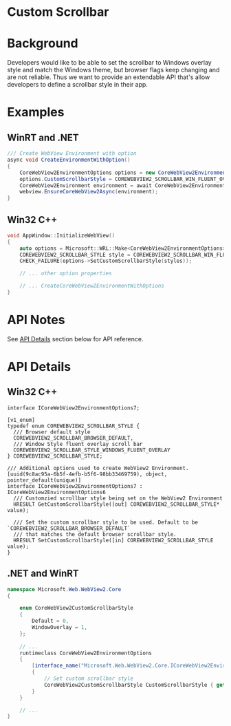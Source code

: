 Custom Scrollbar 
===

# Background
Developers would like to be able to set the scrollbar to Windows overlay style and match the Windows theme, but browser flags keep changing and are not reliable. Thus we want to provide an extendable API that's allow developers to define a scrollbar style in their app.

# Examples
## WinRT and .NET   
```c#
/// Create WebView Environment with option
async void CreateEnvironmentWithOption()
{
    CoreWebView2EnvironmentOptions options = new CoreWebView2EnvironmentOptions();
    options.CustomScrollbarStyle = COREWEBVIEW2_SCROLLBAR_WIN_FLUENT_OVERLAY_STYLE;
    CoreWebView2Environment environment = await CoreWebView2Environment.CreateAsync(options: options);
    webview.EnsureCoreWebView2Async(environment);
}
```

## Win32 C++
```cpp
void AppWindow::InitializeWebView()
{
    auto options = Microsoft::WRL::Make<CoreWebView2EnvironmentOptions>();
    COREWEBVIEW2_SCROLLBAR_STYLE style = COREWEBVIEW2_SCROLLBAR_WIN_FLUENT_OVERLAY_STYLE;
    CHECK_FAILURE(options->SetCustomScrollbarStyle(styles));

    // ... other option properties

    // ... CreateCoreWebView2EnvironmentWithOptions
}
```

# API Notes

See [API Details](#api-details) section below for API reference.

# API Details
## Win32 C++

```IDL
interface ICoreWebView2EnvironmentOptions7;

[v1_enum]
typedef enum COREWEBVIEW2_SCROLLBAR_STYLE {
  /// Browser default style
  COREWEBVIEW2_SCROLLBAR_BROWSER_DEFAULT,
  /// Window Style fluent overlay scroll bar
  COREWEBVIEW2_SCROLLBAR_STYLE_WINDOWS_FLUENT_OVERLAY
} COREWEBVIEW2_SCROLLBAR_STYLE;

/// Additional options used to create WebView2 Environment.
[uuid(9c8ac95a-6b5f-4efb-b5f6-98bb33469759), object, pointer_default(unique)]
interface ICoreWebView2EnvironmentOptions7 : ICoreWebView2EnvironmentOptions6 
  /// Customzied scrollbar style being set on the WebView2 Environment
  HRESULT GetCustomScrollbarStyle([out] COREWEBVIEW2_SCROLLBAR_STYLE* value);
  
  /// Set the custom scrollbar style to be used. Default to be `COREWEBVIEW2_SCROLLBAR_BROWSER_DEFAULT`
  /// that matches the default browser scrollbar style.
  HRESULT SetCustomScrollbarStyle([in] COREWEBVIEW2_SCROLLBAR_STYLE value);
}
```

## .NET and WinRT

```c#
namespace Microsoft.Web.WebView2.Core
{

    enum CoreWebView2CustomScrollbarStyle
    {
        Default = 0,
        WindowOverlay = 1,
    };
    
    // ...
    runtimeclass CoreWebView2EnvironmentOptions
    {
        [interface_name("Microsoft.Web.WebView2.Core.ICoreWebView2EnvironmentOptions7")]
        {
            // Set custom scrollbar style
            CoreWebView2CustomScrollbarStyle CustomScrollbarStyle { get; set; };
        }
    }

    // ...
}
```